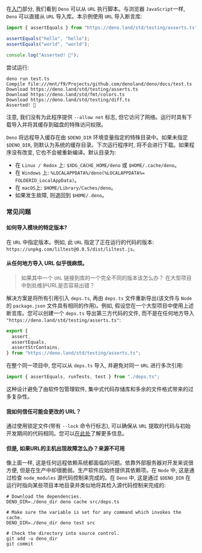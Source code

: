 在[入门](https://deno.land/manual/getting_started)部分, 我们看到 `Deno` 可以从 `URL` 执行脚本。与浏览器 `JavaScript`一样, `Deno` 可以直接从 `URL` 导入库。本示例使用 `URL` 导入断言库:
```ts
import { assertEquals } from "https://deno.land/std/testing/asserts.ts";

assertEquals("hello", "hello");
assertEquals("world", "world");

console.log("Asserted! 🎉");
```

尝试运行:
```shell
deno run test.ts
Compile file:///mnt/f9/Projects/github.com/denoland/deno/docs/test.ts
Download https://deno.land/std/testing/asserts.ts
Download https://deno.land/std/fmt/colors.ts
Download https://deno.land/std/testing/diff.ts
Asserted! 🎉
```

注意, 我们没有为此程序提供 `--allow net` 标志, 但它访问了网络。运行时具有下载导入并将其缓存到磁盘的特殊访问权限。

`Deno` 将远程导入缓存在由 `$DENO_DIR` 环境变量指定的特殊目录中。如果未指定 `$DENO_DIR`, 则默认为系统的缓存目录。下次运行程序时, 将不会进行下载。如果程序没有改变, 它也不会被重新编译。默认目录为:
- 在 `Linux / Redox` 上: `$XDG_CACHE_HOME/deno` 或 `$HOME/.cache/deno`。
- 在 `Windows` 上: `%LOCALAPPDATA%/deno(%LOCALAPPDATA%= FOLDERID_LocalAppData)`。
- 在 `macOS`上: `$HOME/Library/Caches/deno`。
- 如果发生故障, 则退回到 `$HOME/.deno`。

### 常见问题
#### 如何导入模块的特定版本?
在 `URL` 中指定版本。例如, 此 `URL` 指定了正在运行的代码的版本: `https://unpkg.com/liltest@0.0.5/dist/liltest.js。`

#### 从任何地方导入 URL 似乎很麻烦。
> 如果其中一个 `URL` 链接到库的一个完全不同的版本该怎么办？
> 在大型项目中到处维护URL是否容易出错？

解决方案是将所有引用引入 `deps.ts`, 再由 `deps.ts` 文件重新导出(该文件与 `Node` 的 `package.json` 文件具有相同的作用)。例如, 假设您在一个大型项目中使用上述断言库。您可以创建一个 `deps.ts` 导出第三方代码的文件, 而不是在任何地方导入 `"https://deno.land/std/testing/asserts.ts"`:
```ts
export {
  assert,
  assertEquals,
  assertStrContains,
} from "https://deno.land/std/testing/asserts.ts";
```

在整个同一项目中, 您可以从 `deps.ts` 导入, 并避免对同一 `URL` 进行多次引用:
```ts
import { assertEquals, runTests, test } from "./deps.ts";
```

这种设计避免了由软件包管理软件, 集中式代码存储库和多余的文件格式带来的过多复杂性。

#### 我如何信任可能会更改的 URL？
通过使用锁定文件(带有 `--lock` 命令行标志), 可以确保从 `URL` 提取的代码与初始开发期间的代码相同。您可以[在此处](https://deno.land/manual/linking_to_external_code/integrity_checking)了解更多信息。

#### 但是, 如果URL的主机出现故障怎么办？来源不可用
像上面一样, 这是任何远程依赖系统都面临的问题。依靠外部服务器对开发来说很方便, 但是在生产中却很脆弱。生产软件应始终提供其依赖项。在 `Node` 中, 这是通过检查 `node_modules` 源代码控制来完成的。在 `Deno` 中, 这是通过 `$DENO_DIR` 在运行时指向某些项目本地目录并类似地将其检入源代码控制来完成的:
```shell
# Download the dependencies.
DENO_DIR=./deno_dir deno cache src/deps.ts

# Make sure the variable is set for any command which invokes the cache.
DENO_DIR=./deno_dir deno test src

# Check the directory into source control.
git add -u deno_dir
git commit
```